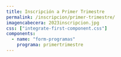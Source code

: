 ```yaml
---
title: Inscripción a Primer Trimestre
permalink: /inscripcion/primer-trimestre/
imagencabecera: 2023inscripcion.jpg
css: ["integrate-first-component.css"]
components:
  - name: "form-programas"
    programa: primertrimestre
---
```

